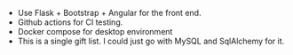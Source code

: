 * Use Flask + Bootstrap + Angular for the front end.
* Github actions for CI testing.
* Docker compose for desktop environment
* This is a single gift list. I could just go with MySQL and SqlAlchemy for it.